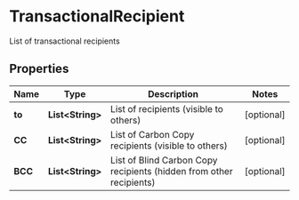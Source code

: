 

# TransactionalRecipient

List of transactional recipients
## Properties

Name | Type | Description | Notes
------------ | ------------- | ------------- | -------------
**to** | **List&lt;String&gt;** | List of recipients (visible to others) |  [optional]
**CC** | **List&lt;String&gt;** | List of Carbon Copy recipients (visible to others) |  [optional]
**BCC** | **List&lt;String&gt;** | List of Blind Carbon Copy recipients (hidden from other recipients) |  [optional]



